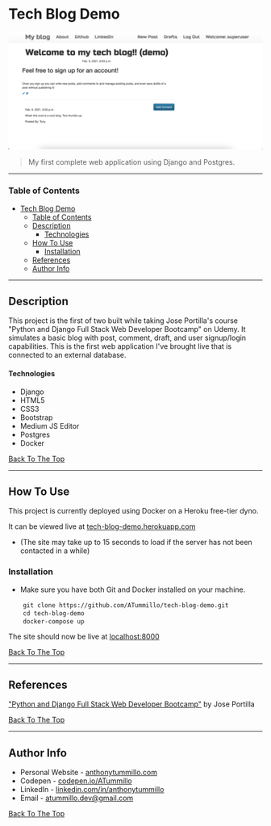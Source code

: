 # Tech Blog Demo

![Image](./tech-blog-demo_README.png)

> My first complete web application using Django and Postgres.

---

### Table of Contents

- [Tech Blog Demo](#tech-blog-demo)
    - [Table of Contents](#table-of-contents)
  - [Description](#description)
      - [Technologies](#technologies)
  - [How To Use](#how-to-use)
    - [Installation](#installation)
  - [References](#references)
  - [Author Info](#author-info)

---

## Description

This project is the first of two built while taking Jose Portilla's course "Python and Django Full Stack Web Developer Bootcamp" on Udemy. It simulates a basic blog with post, comment, draft, and user signup/login capabilities. This is the first web application I've brought live that is connected to an external database.

#### Technologies

- Django
- HTML5
- CSS3
- Bootstrap
- Medium JS Editor
- Postgres
- Docker

[Back To The Top](#tech-blog-demo)

---

## How To Use

This project is currently deployed using Docker on a Heroku free-tier dyno.

It can be viewed live at [tech-blog-demo.herokuapp.com](https://tech-blog-demo.herokuapp.com/)
- (The site may take up to 15 seconds to load if the server has not been contacted in a while)

### Installation
- Make sure you have both Git and Docker installed on your machine.
```unix
    git clone https://github.com/ATummillo/tech-blog-demo.git
    cd tech-blog-demo
    docker-compose up
```
The site should now be live at [localhost:8000](http://localhost:8000)

[Back To The Top](#tech-blog-demo)

---

## References

["Python and Django Full Stack Web Developer Bootcamp"](https://www.udemy.com/course/python-and-django-full-stack-web-developer-bootcamp/) by Jose Portilla

[Back To The Top](#tech-blog-demo)

---

## Author Info

- Personal Website - [anthonytummillo.com](https://anthonytummillo.com)
- Codepen - [codepen.io/ATummillo](https://codepen.io/ATummillo/)
- LinkedIn - [linkedin.com/in/anthonytummillo](https://www.linkedin.com/in/anthonytummillo/)
- Email - atummillo.dev@gmail.com

[Back To The Top](#tech-blog-demo)